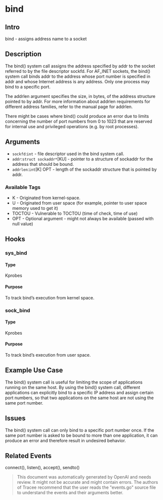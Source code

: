 
# bind

## Intro
bind - assigns address name to a socket

## Description
The bind() system call assigns the address specified by addr to the socket 
referred to by the file descriptor sockfd. For AF_INET sockets, the bind() 
system call binds addr to the address whose port number is specified in addr 
and whose Internet address is any address. Only one process may bind to a
specific port. 

The  addrlen  argument  specifies the size, in bytes, of the address structure
pointed to by addr. For more information about addrlen requirements for 
different address families, refer to the manual page for addrlen. 

There might be cases where bind() could produce an error due to limits concerning
the number of port numbers from 0 to  1023 that are reserved for internal use 
and privileged operations (e.g. by root processes).

## Arguments
* `sockfd`:`int` - file descriptor used in the bind system call. 
* `addr`:`struct sockaddr*`[KU] - pointer to a structure of sockaddr for the 
address that should be bound. 
* `addrlen`:`int`[K] OPT - length of the sockaddr structure that is pointed by 
addr.

### Available Tags
* K - Originated from kernel-space.
* U - Originated from user space (for example, pointer to user space memory used to get it)
* TOCTOU - Vulnerable to TOCTOU (time of check, time of use)
* OPT - Optional argument - might not always be available (passed with null value)

## Hooks
### sys_bind
#### Type
Kprobes 
#### Purpose
To track bind’s execution from kernel space.

### sock_bind
#### Type
Kprobes
#### Purpose
To track bind’s execution from user space.

## Example Use Case
The bind() system call is useful for limiting the scope of applications running 
on the same host. By using the bind() system call, different applications can 
explicitly bind to a specific IP address and assign certain port numbers, so 
that two applications on the same host are not using the same port number.

## Issues
The bind() system call can only bind to a specific port number once. If the same 
port number is asked to be bound to more than one application, it can produce an 
error and therefore result in undesired behavior. 

## Related Events
connect(), listen(), accept(), sendto()

> This document was automatically generated by OpenAI and needs review. It might
> not be accurate and might contain errors. The authors of Tracee recommend that
> the user reads the "events.go" source file to understand the events and their
> arguments better.
